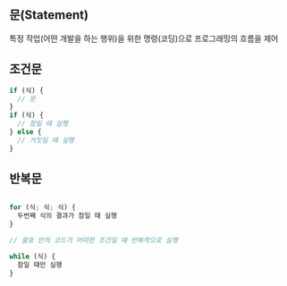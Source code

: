 ## 문(Statement)

특정 작업(어떤 개발을 하는 행위)을 위한 명령(코딩)으로 프로그래밍의 흐름을 제어

## 조건문

```js
if (식) {
  // 문
}
if (식) {
  // 참일 때 실행
} else {
  // 거짓일 때 실행
}
```

## 반복문

```js

for (식; 식; 식) {
  두번째 식의 결과가 참일 때 실행
}

// 괄호 안의 코드가 어떠한 조건일 때 반복적으로 실행

while (식) {
  참일 때만 실행
}
```
